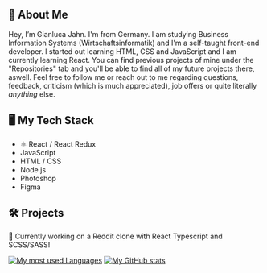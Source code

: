 ## 👤 About Me #
Hey, I’m Gianluca Jahn. I'm from Germany. I am studying Business Information Systems (Wirtschaftsinformatik) and I'm a self-taught front-end developer. I started out learning HTML, CSS and JavaScript and I am currently learning React. You can find previous projects of mine under the "Repositories" tab and you'll be able to find all of my future projects there, aswell. Feel free to follow me or reach out to me regarding questions, feedback, criticism (which is much appreciated), job offers or quite literally *anything* else. 

## 🖥 My Tech Stack
- ⚛️ React / React Redux
- JavaScript
- HTML / CSS
- Node.js
- Photoshop
- Figma 

## 🛠 Projects #

🔧 Currently working on a Reddit clone with React Typescript and SCSS/SASS!

[![My most used Languages](https://github-readme-stats.vercel.app/api/top-langs/?username=gianlucajahn)](https://github.com/anuraghazra/github-readme-stats)
[![My GitHub stats](https://github-readme-stats.vercel.app/api?username=gianlucajahn)](https://github.com/gianlucajahn/github-readme-stats)

